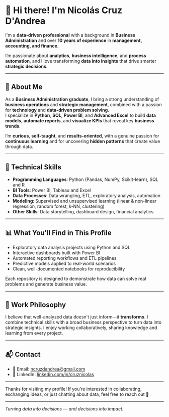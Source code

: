 # 👋 Hi there! I'm **Nicolás Cruz D'Andrea**  

I'm a **data-driven professional** with a background in **Business Administration** and over **10 years of experience** in **management, accounting, and finance**.  

I’m passionate about **analytics**, **business intelligence**, and **process automation**, and I love transforming **data into insights** that drive smarter **strategic decisions**.  

---

## 🚀 **About Me**  

As a **Business Administration graduate**, I bring a strong understanding of **business operations** and **strategic management**, combined with a passion for **technology** and **data-driven problem solving**.  
I specialize in **Python**, **SQL**, **Power BI**, and **Advanced Excel** to build **data models**, **automate reports**, and **visualize KPIs** that reveal key **business trends**.  

I’m **curious**, **self-taught**, and **results-oriented**, with a genuine passion for **continuous learning** and for uncovering **hidden patterns** that create value through data.  

---

## 🧠 Technical Skills

- **Programming Languages**: Python (Pandas, NumPy, Scikit-learn), SQL and R
- **BI Tools**: Power BI, Tableau and Excel
- **Data Processes**: Data wrangling, ETL, exploratory analysis, automation
- **Modeling**: Supervised and unsupervised learning (linear & non-linear regression, random forest, k-NN, clustering)
- **Other Skills**: Data storytelling, dashboard design, financial analytics

---

## 📊 What You'll Find in This Profile

- Exploratory data analysis projects using Python and SQL
- Interactive dashboards built with Power BI
- Automated reporting workflows and ETL pipelines
- Predictive models applied to real-world scenarios
- Clean, well-documented notebooks for reproducibility

Each repository is designed to demonstrate how data can solve real problems and generate business value.

---

## 🎯 Work Philosophy

I believe that well-analyzed data doesn't just inform—it **transforms**. I combine technical skills with a broad business perspective to turn data into strategic insights. I enjoy working collaboratively, sharing knowledge and learning from every project.

---

## 📬 Contact

- 📧 Email: ncruzdandrea@gmail.com  
- 💼 LinkedIn: [linkedin.com/in/cruznicolas](https://www.linkedin.com/in/cruznicolas)  

---

Thanks for visiting my profile! If you're interested in collaborating, exchanging ideas, or just chatting about data, feel free to reach out 🚀

---

*Turning data into decisions — and decisions into impact.*

